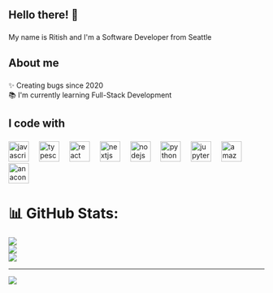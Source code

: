 <h2 align="left">Hello there! 👋</h1>

###

<p align="left">My name is Ritish and I'm a Software Developer from Seattle</p>

###

<h2 align="left">About me</h2>

###

<p align="left">✨ Creating bugs since 2020<br>📚 I'm currently learning Full-Stack Development<br></p>

###

<h2 align="left">I code with</h2>


###

<div align="left">
  <img src="https://cdn.jsdelivr.net/gh/devicons/devicon/icons/javascript/javascript-original.svg" height="40" alt="javascript logo"  />
  <img width="12" />
  <img src="https://cdn.jsdelivr.net/gh/devicons/devicon/icons/typescript/typescript-original.svg" height="40" alt="typescript logo"  />
  <img width="12" />
  <img src="https://cdn.jsdelivr.net/gh/devicons/devicon/icons/react/react-original.svg" height="40" alt="react logo"  />
  <img width="12" />
  <img src="https://cdn.jsdelivr.net/gh/devicons/devicon/icons/nextjs/nextjs-original.svg" height="40" alt="nextjs logo"  />
  <img width="12" />
  <img src="https://cdn.jsdelivr.net/gh/devicons/devicon/icons/nodejs/nodejs-original.svg" height="40" alt="nodejs logo"  />
  <img width="12" />
  <img src="https://cdn.jsdelivr.net/gh/devicons/devicon/icons/python/python-original.svg" height="40" alt="python logo"  />
  <img width="12" />
  <img src="https://cdn.jsdelivr.net/gh/devicons/devicon/icons/jupyter/jupyter-original.svg" height="40" alt="jupyter logo"  />
  <img width="12" />
  <img src="https://cdn.jsdelivr.net/gh/devicons/devicon/icons/amazonwebservices/amazonwebservices-line-wordmark.svg" height="40" alt="amazonwebservices logo"  />
  <img width="12" />
  <img src="https://cdn.jsdelivr.net/gh/devicons/devicon/icons/anaconda/anaconda-original.svg" height="40" alt="anaconda logo"  />
</div>

###

# 📊 GitHub Stats:
![](https://github-readme-stats.vercel.app/api?username=saimani-ritish&theme=dark&hide_border=false&include_all_commits=true&count_private=true)<br/>
![](https://nirzak-streak-stats.vercel.app/?user=saimani-ritish&theme=dark&hide_border=false)<br/>
![](https://github-readme-stats.vercel.app/api/top-langs/?username=saimani-ritish&theme=dark&hide_border=false&include_all_commits=true&count_private=true&layout=compact)

---
[![](https://visitcount.itsvg.in/api?id=saimani-ritish&icon=0&color=0)](https://visitcount.itsvg.in)

###
